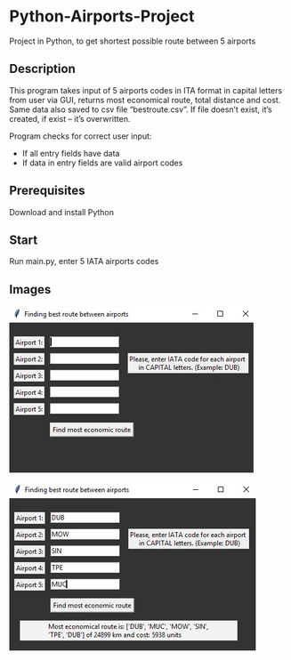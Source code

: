 # Python-Airports-Project
Project in Python, to get shortest possible route between 5 airports
## Description
This program takes input of 5 airports codes in ITA format in capital letters from user via GUI, 
returns most economical route, total distance and cost. 
Same data also saved to csv file “bestroute.csv”. If file doesn’t exist, it’s created, if exist – it’s overwritten.


Program checks for correct user input:
* If all entry fields have data
* If data in entry fields are valid airport codes
## Prerequisites
Download and install Python
## Start
Run main.py, enter 5 IATA airports codes
## Images
![Screenshot1](Airports1.jpg)

![Screenshot2](Airports2.jpg)
